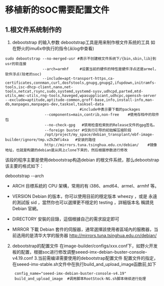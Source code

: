 # 移植新的SOC需要配置文件
## 1.根文件系统制作的
1. debootstrap 的输入参数
debootstrap工具是用来制作根文件系统的工具
如在野火的imu6x中执行的指令(从log中查看)
```shell
sudo debootstrap --no-merged-usr #表示不创建根文件系统下/{bin,sbin,lib}到usr的软连接
                 --arch=armhf     #设置当前的硬件的特性是硬件浮点还是armel，软件浮点(较老的soc)
                 --include=apt-transport-https,ca-certificates,connman,curl,dosfstools,gnupg,gnupg2,ifupdown,initramfs-tools,isc-dhcp-client,nano,net-tools,netcat,rsync,sudo,systemd,systemd-sysv,udhcpd,parted,mtd-utils,mmc-utils,rng-tools,haveged,wpasupplicant,udhcpc,openssh-server --exclude=aptitude,aptitude-common,groff-base,info,install-info,man-db,manpages,manpages-dev,tasksel,tasksel-data   
                                  #include中表示要下载的packages
                  --components=main,contrib,non-free    #使用存档中的软件包
                  --no-check-gpg   #禁用检查检索到的Release文件的gpg签名。
                  --foreign buster #仅执行引导的初始解压缩阶段
                  /opt/project/my_space/debian_transplant/ebf-image-builder/ignore/tmp.vZkZWfi4xa   #安装的路径 
                  http://mirrors.tuna.tsinghua.edu.cn/debian/    #镜像地址，也就是构建的debian是从网上clone下来的，然后根据参数进行修改
```
该段的程序主要是使用debootstrap构造debian 的根文件系统，那么debootstrap该主要的格式如下：

debootstrap --arch <ARCH> <VERSION> <DIRECTORY>  <MIRROR>
- ARCH
目標系統的 CPU 架構，常用的有 i386、amd64、armel、armhf 等。

- VERSION
Debian 的版本，你可以使用目前的穩定版本 wheezy ，或是 永遠的測試版 sid ，當然你也可以選擇更不穩定的 testing ，詳細版本名 稱請見 Debian 官網。

- DIRECTORY
安裝的目錄，這個根據自己的需求設定即可

- MIRROR
下載 Debian 套件的伺服器，通常選擇該使用者區域內的服務器，当前选用的是清华大学的服务器 http://mirrors.tuna.tsinghua.edu.cn/debian/

2. debootstrap的配置文件
    在image-builder/configs/xxx.conf下，如野火开发板的配置，根据soc进行修改调整seeed-imx-debian-buster-console-v4.19.conf
3.当前需编译需要使用的debootstrap配置文件
    配置文件的指定，在seeed-imx-stable.sh文件中在执行build_and_upload_image函数前,如下
   ```shell
    config_name="seeed-imx-debian-buster-console-v4.19"
    build_and_upload_image  #调用脚本RootStock-NG.sh脚本继续进行处理
    ```
